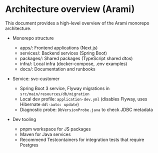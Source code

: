 # Architecture overview (Arami)

This document provides a high-level overview of the Arami monorepo architecture.

- Monorepo structure
  - apps/: Frontend applications (Next.js)
  - services/: Backend services (Spring Boot)
  - packages/: Shared packages (TypeScript shared dtos)
  - infra/: Local infra (docker-compose, .env examples)
  - docs/: Documentation and runbooks

- Service: svc-customer
  - Spring Boot 3 service, Flyway migrations in `src/main/resources/db/migration`
  - Local dev profile: `application-dev.yml` (disables Flyway, uses Hibernate `ddl-auto: update`)
  - Diagnostic probe: `DbVersionProbe.java` to check JDBC metadata

- Dev tooling
  - pnpm workspace for JS packages
  - Maven for Java services
  - Recommend Testcontainers for integration tests that require Postgres


